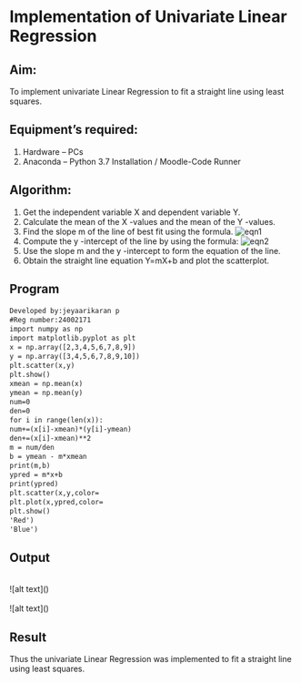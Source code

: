 # Implementation of Univariate Linear Regression
## Aim:
To implement univariate Linear Regression to fit a straight line using least squares.
## Equipment’s required:
1.	Hardware – PCs
2.	Anaconda – Python 3.7 Installation / Moodle-Code Runner
## Algorithm:
1.	Get the independent variable X and dependent variable Y.
2.	Calculate the mean of the X -values and the mean of the Y -values.
3.	Find the slope m of the line of best fit using the formula.
 ![eqn1](./eq1.jpg)
4.	Compute the y -intercept of the line by using the formula:
![eqn2](./eq2.jpg)  
5.	Use the slope m and the y -intercept to form the equation of the line.
6.	Obtain the straight line equation Y=mX+b and plot the scatterplot.
## Program
```
Developed by:jeyaarikaran p
#Reg number:24002171
import numpy as np
import matplotlib.pyplot as plt
x = np.array([2,3,4,5,6,7,8,9])
y = np.array([3,4,5,6,7,8,9,10])
plt.scatter(x,y)
plt.show()
xmean = np.mean(x)
ymean = np.mean(y)
num=0
den=0
for i in range(len(x)):
num+=(x[i]-xmean)*(y[i]-ymean)
den+=(x[i]-xmean)**2
m = num/den
b = ymean - m*xmean
print(m,b)
ypred = m*x+b
print(ypred)
plt.scatter(x,y,color=
plt.plot(x,ypred,color=
plt.show()
'Red')
'Blue')
```
## Output
</br>
![alt text](<Screenshot 2025-01-03 155148.png>)
</br>
</br>
![alt text](<Screenshot 2025-01-03 155202.png>)
</br>

## Result
Thus the univariate Linear Regression was implemented to fit a straight line using least squares.
